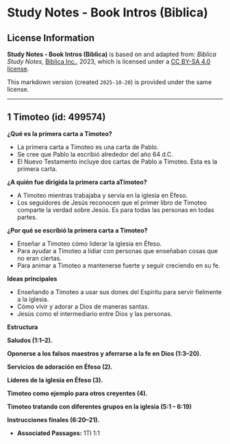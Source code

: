 # Study Notes - Book Intros (Biblica)

## License Information

**Study Notes - Book Intros (Biblica)** is based on and adapted from: _Biblica Study Notes_, [Biblica Inc.](https://www.biblica.com/), 2023, which is licensed under a [CC BY-SA 4.0 license](https://creativecommons.org/licenses/by-sa/4.0/legalcode.en).

This markdown version (created `2025-10-20`) is provided under the same license.



--------------------------------

## 1 Timoteo (id: 499574)

**¿Qué es la primera carta a Timoteo?**

* La primera carta a Timoteo es una carta de Pablo.
* Se cree que Pablo la escribió alrededor del año 64 d.C.
* El Nuevo Testamento incluye dos cartas de Pablo a Timoteo. Esta es la primera carta.

**¿A quién fue dirigida la primera carta aTimoteo?**

* A Timoteo mientras trabajaba y servía en la iglesia en Éfeso.
* Los seguidores de Jesús reconocen que el primer libro de Timoteo comparte la verdad sobre Jesús. Es para todas las personas en todas partes.

**¿Por qué se escribió la primera carta a Timoteo?**

* Enseñar a Timoteo cómo liderar la iglesia en Éfeso.
* Para ayudar a Timoteo a lidiar con personas que enseñaban cosas que no eran ciertas.
* Para animar a Timoteo a mantenerse fuerte y seguir creciendo en su fe.

**Ideas principales**

* Enseñando a Timoteo a usar sus dones del Espíritu para servir fielmente a la iglesia.
* Cómo vivir y adorar a Dios de maneras santas.
* Jesús como el intermediario entre Dios y las personas.

**Estructura**

**Saludos (1:1–2\).**

**Oponerse a los falsos maestros y aferrarse a la fe en Dios (1:3–20\).**

**Servicios de adoración en Éfeso (2\).**

**Líderes de la iglesia en Éfeso (3\).**

**Timoteo como ejemplo para otros creyentes (4\).**

**Timoteo tratando con diferentes grupos en la iglesia (5:1 – 6:19\)**

**Instrucciones finales (6:20–21\).**

* **Associated Passages:** 1TI 1:1

